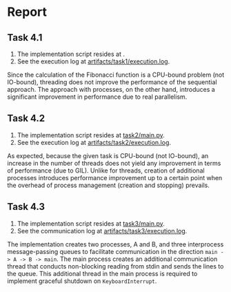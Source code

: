 # Report

## Task 4.1

1. The implementation script resides at [](./task1/main.py).
2. See the execution log at [artifacts/task1/execution.log](./artifacts/task1/execution.log).

Since the calculation of the Fibonacci function is a CPU-bound problem (not IO-bound), threading does not improve the performance of the sequential approach.
The approach with processes, on the other hand, introduces a significant improvement in performance due to real parallelism.


## Task 4.2

1. The implementation script resides at [task2/main.py](./task2/main.py).
2. See the execution log at [artifacts/task2/execution.log](artifacts/task2/execution.log).

As expected, because the given task is CPU-bound (not IO-bound), an increase in the number of threads does not yield any improvement in terms of performance (due to GIL).
Unlike for threads, creation of additional processes introduces performance improvement up to a certain point when the overhead of process management (creation and stopping) prevails.


## Task 4.3

1. The implementation script resides at [task3/main.py](./task3/main.py).
1. See the communication log at [artifacts/task3/execution.log](./artifacts/task3/execution.log).

The implementation creates two processes, A and B,
and three interprocess message-passing queues to facilitate communication in the direction `main -> A -> B -> main`.
The main process creates an additional communication thread that conducts non-blocking reading from stdin and sends the lines to the queue.
This additional thread in the main process is required to implement graceful shutdown on `KeyboardInterrupt`.